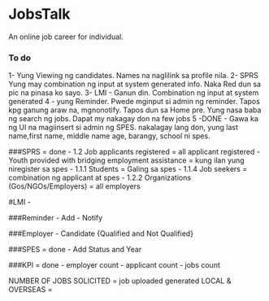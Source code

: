 # JobsTalk
An online job career for individual.

### To do
1- Yung Viewing ng candidates. Names na naglilink sa profile nila.
2- SPRS Yung may combination ng input at system generated info. Naka Red dun sa pic na pinasa ko sayo.
3- LMI - Ganun din. Combination ng input at system generated
4 - yung Reminder. Pwede mginput si admin ng reminder. Tapos kpg ganung araw na, mgnonotify.
Tapos dun sa Home pre. Yung nasa baba ng search ng jobs. Dapat my nakagay don na few jobs
5 -DONE - Gawa ka ng UI na magiinsert si admin ng SPES.
    nakalagay lang don, yung last name,first name, middle name age, barangy, school ni spes.

###SPRS = done
    - 1.2 Job applicants registered = all applicant registered
    - Youth provided with bridging employment assistance = kung ilan yung niregister sa spes
    - 1.1.1 Students = Galing sa spes
    - 1.1.4 Job seekers = combination ng applicant at spes
    - 1.2.2 Organizations (Gos/NGOs/Employers)	= all employers

#LMI
    - 

###Reminder 
    - Add
    - Notify

###Employer 
    - Candidate {Qualified and Not Qualified}
    
###SPES  = done
    - Add Status and Year

###KPI = done
    - employer count
    - applicant count
    - jobs count


NUMBER OF JOBS SOLICITED = job uploaded generated
LOCAL & OVERSEAS = 